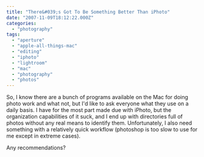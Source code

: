 ```yaml
---
title: "There&#039;s Got To Be Something Better Than iPhoto"
date: "2007-11-09T18:12:22.000Z"
categories: 
  - "photography"
tags: 
  - "aperture"
  - "apple-all-things-mac"
  - "editing"
  - "iphoto"
  - "lightroom"
  - "mac"
  - "photography"
  - "photos"
---
```


So, I know there are a bunch of programs available on the Mac for doing photo work and what not, but I'd like to ask everyone what they use on a daily basis. I have for the most part made due with iPhoto, but the organization capabilities of it suck, and I end up with directories full of photos without any real means to identify them. Unfortunately, I also need something with a relatively quick workflow (photoshop is too slow to use for me except in extreme cases).

Any recommendations?
